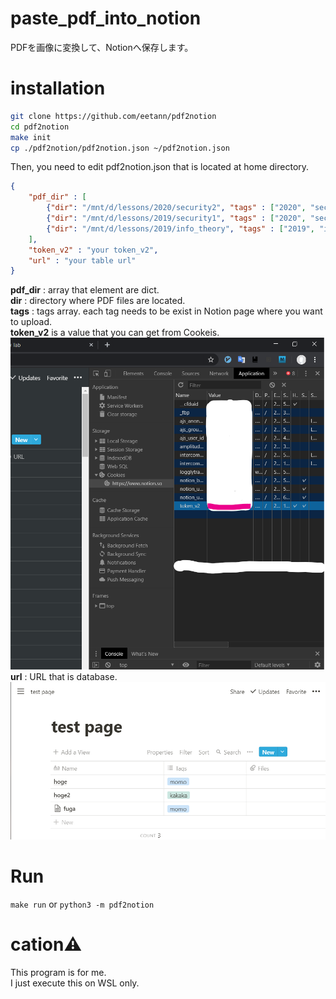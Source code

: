 # paste_pdf_into_notion
PDFを画像に変換して、Notionへ保存します。  

# installation
```sh
git clone https://github.com/eetann/pdf2notion
cd pdf2notion
make init
cp ./pdf2notion/pdf2notion.json ~/pdf2notion.json
```

Then, you need to edit pdf2notion.json that is located at home directory.  
```json
{
    "pdf_dir" : [
        {"dir": "/mnt/d/lessons/2020/security2", "tags" : ["2020", "security2"]},
        {"dir": "/mnt/d/lessons/2019/security1", "tags" : ["2020", "security1"]},
        {"dir": "/mnt/d/lessons/2019/info_theory", "tags" : ["2019", "info_theory"]}
    ],
    "token_v2" : "your token_v2",
    "url" : "your table url"
}
```
**pdf_dir** : array that element are dict.  
**dir** : directory where PDF files are located.  
**tags** : tags array. each tag needs to be exist in Notion page where you want to upload.  
**token_v2** is a value that you can get from Cookeis.  
![token_v2](./docs/token_v2.png)  
**url** : URL that is database.  
![testpage](./docs/testpage.png)  

# Run
`make run` or `python3 -m pdf2notion`  

# cation⚠
This program is for me.  
I just execute this on WSL only.  
